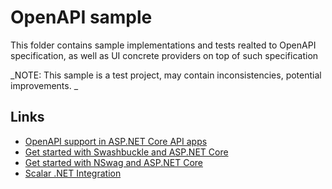 # OpenAPI sample

This folder contains sample implementations and tests realted to OpenAPI specification, as well as UI concrete providers on top of such specification

_NOTE: This sample is a test project, may contain inconsistencies, potential improvements. _

## Links

- [OpenAPI support in ASP.NET Core API apps](https://learn.microsoft.com/en-us/aspnet/core/fundamentals/openapi/overview?view=aspnetcore-8.0)
- [Get started with Swashbuckle and ASP.NET Core](https://learn.microsoft.com/en-us/aspnet/core/tutorials/getting-started-with-swashbuckle?view=aspnetcore-8.0&tabs=visual-studio)
- [Get started with NSwag and ASP.NET Core](https://learn.microsoft.com/en-us/aspnet/core/tutorials/getting-started-with-nswag?view=aspnetcore-8.0&tabs=visual-studio)
- [Scalar .NET Integration](https://guides.scalar.com/scalar/scalar-api-references/net-integration)
